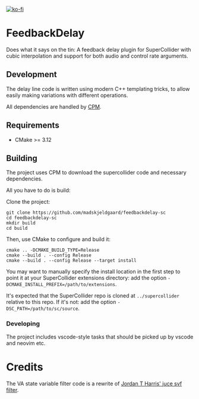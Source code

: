 [![ko-fi](https://ko-fi.com/img/githubbutton_sm.svg)](https://ko-fi.com/X8X6RXV10)

# FeedbackDelay

Does what it says on the tin: A feedback delay plugin for SuperCollider with cubic interpolation and support for both audio and control rate arguments.

## Development

The delay line code is written using modern C++ templating tricks, to allow easily making variations with different operations.

All dependencies are handled by [CPM](https://github.com/cpm-cmake/CPM.cmake).

## Requirements

- CMake >= 3.12

## Building

The project uses CPM to download the supercollider code and necessary dependencies. 

All you have to do is build:

Clone the project:

    git clone https://github.com/madskjeldgaard/feedbackdelay-sc
    cd feedbackdelay-sc
    mkdir build
    cd build

Then, use CMake to configure and build it:

    cmake .. -DCMAKE_BUILD_TYPE=Release
    cmake --build . --config Release
    cmake --build . --config Release --target install

You may want to manually specify the install location in the first step to point it at your
SuperCollider extensions directory: add the option `-DCMAKE_INSTALL_PREFIX=/path/to/extensions`.

It's expected that the SuperCollider repo is cloned at `../supercollider` relative to this repo. If
it's not: add the option `-DSC_PATH=/path/to/sc/source`.

### Developing

The project includes vscode-style tasks that should be picked up by vscode and neovim etc.

# Credits

The VA state variable filter code is a rewrite of [Jordan T Harris' juce svf filter](https://github.com/JordanTHarris/VAStateVariableFilter).
